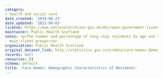 ```yaml
---
category:
- health and social care
date_created: '2019-08-23'
date_updated: '2021-09-03'
license: https://www.nationalarchives.gov.uk/doc/open-government-licence/version/3/
maintainer: Public Health Scotland
notes: <p>The number and percentage of long stay residents by age and sex, for different
  main client groups</p>
organization: Public Health Scotland
original_dataset_link: http://statistics.gov.scot/data/care-homes-demography
records: null
resources: []
schema: default
title: 'Care Homes: Demographic Characteristics of Residents'
---
```

